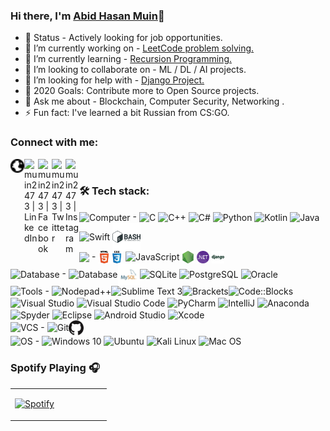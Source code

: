 ### Hi there, I'm [Abid Hasan Muin](https://muin2473.github.io/)👋
- 💼 Status - Actively looking for job opportunities.
- 🔭 I’m currently working on - [LeetCode problem solving.](https://leetcode.com/problemset/all/)
- 🌱 I’m currently learning - [Recursion Programming.](https://g.co/kgs/YUhr8c)
- 👯 I’m looking to collaborate on - ML / DL / AI projects.
- 🤔 I’m looking for help with - [Django Project.](https://www.djangoproject.com/)
- 🎯 2020 Goals: Contribute more to Open Source projects.
- 💬 Ask me about - Blockchain, Computer Security, Networking .
- ⚡ Fun fact: I've learned a bit Russian from CS:GO.

### Connect with me:
[<img align="left" alt="muin2473 | Github portfolio" width="22px" src="https://raw.githubusercontent.com/iconic/open-iconic/master/svg/globe.svg"/>][website]
[<img align="left" alt="muin2473 | LinkedIn" width="22px" src="https://cdn.jsdelivr.net/npm/simple-icons@latest/icons/linkedin.svg" />][linkedin]
[<img align="left" alt="muin2473 | Facebook" width="22px" src="https://cdn.jsdelivr.net/npm/simple-icons@latest/icons/facebook.svg"/>][facebook]
[<img align="left" alt="muin2473 | Twitter" width="22px" src="https://cdn.jsdelivr.net/npm/simple-icons@latest/icons/twitter.svg" />][twitter]
[<img align="left" alt="muin2473 | Instagram" width="22px" src="https://cdn.jsdelivr.net/npm/simple-icons@latest/icons/instagram.svg"/>][instagram]

[website]: https://muin2473.github.io
[linkedin]: https://linkedin.com/in/muin2473
[facebook]: https://www.facebook.com/muin2473
[twitter]: https://twitter.com/muin2473
[instagram]: https://www.instagram.com/muin2473

<br>

### 🛠 Tech stack:
<img align="center" alt="Computer" width="24px" src="https://img.icons8.com/nolan/64/programming.png"> - <img align="center" alt="C" width="20px" src="https://cdn.jsdelivr.net/npm/programming-languages-logos/src/c/c.png"> <img align="center" alt="C++" width="20px" src="https://cdn.jsdelivr.net/npm/programming-languages-logos/src/cpp/cpp.png"> <img align="center" alt="C#" width="20px" src="https://cdn.jsdelivr.net/npm/programming-languages-logos/src/csharp/csharp.png"> <img align="center" alt="Python" width="20px" src="https://cdn.jsdelivr.net/npm/programming-languages-logos/src/python/python.png"> <img align="center" alt="Kotlin" width="20px" src="https://cdn.jsdelivr.net/npm/programming-languages-logos/src/kotlin/kotlin.png"> <img align="center" alt="Java" width="20px" src="https://cdn.jsdelivr.net/npm/programming-languages-logos/src/java/java.png"> <img align="center" alt="Swift" width="20px" src="https://cdn.jsdelivr.net/npm/programming-languages-logos/src/swift/swift.png"> <img align="center" alt="Bash" width="45px" src="https://raw.githubusercontent.com/github/explore/80688e429a7d4ef2fca1e82350fe8e3517d3494d/topics/bash/bash.png">
<br>
<img align="center" width="24px" src="https://img.icons8.com/color/48/000000/domain--v1.png"> - <img align="center" alt="HTML5" width="20px" src="https://raw.githubusercontent.com/github/explore/80688e429a7d4ef2fca1e82350fe8e3517d3494d/topics/html/html.png"><img align="center" alt="CSS3" width="20px" src="https://raw.githubusercontent.com/github/explore/80688e429a7d4ef2fca1e82350fe8e3517d3494d/topics/css/css.png"> <img align="center" alt="JavaScript" width="20px" src="https://cdn.jsdelivr.net/npm/programming-languages-logos/src/javascript/javascript.png"> <img align="center" alt="Node.js" width="20px" src="https://raw.githubusercontent.com/github/explore/80688e429a7d4ef2fca1e82350fe8e3517d3494d/topics/nodejs/nodejs.png"> <img align="center" alt=".NET" width="20px" src="https://raw.githubusercontent.com/github/explore/93d8a67084f94b2a444e510199a6e7622e5b09a3/topics/dotnet/dotnet.png"> <img align="center" alt="Django" width="20px" src="https://raw.githubusercontent.com/github/explore/80688e429a7d4ef2fca1e82350fe8e3517d3494d/topics/django/django.png">
<br>
<img align="center" alt="Database" width="22px" src="https://img.icons8.com/fluent/48/000000/database.png"> - <img align="center" alt="Database" width="24px" src="https://user-images.githubusercontent.com/21988951/96863337-8dad8880-1488-11eb-9600-b9e9ec99b2ba.png"><img align="center" alt="MySQL" width="35px" src="https://raw.githubusercontent.com/github/explore/80688e429a7d4ef2fca1e82350fe8e3517d3494d/topics/mysql/mysql.png"><img align="center" alt="SQLite" width="35px" src="https://www.sqlite.org/images/sqlite370_banner.gif"> <img align="center" alt="PostgreSQL" width="14px" src="https://www.postgresql.org/media/img/about/press/elephant.png">
<img align="center" alt="Oracle" width="20px" src="https://img.icons8.com/color/48/000000/oracle-logo.png">
<br>
<img align="center" alt="Tools" width="21px" src="https://img.icons8.com/doodle/48/000000/maintenance.png"> - <img align="center" alt="Nodepad++" width="28px" src="https://img.icons8.com/color/48/000000/notepad-plus-plus.png"><img align="center" alt="Sublime Text 3" width="32px" src="https://img.favpng.com/13/18/8/text-symbol-orange-png-favpng-2j8EiqFHdGmefkvztEngvcx1f.jpg"><img align="center" alt="Brackets" width="36px" src="https://img.favpng.com/19/15/20/blue-square-symbol-trademark-png-favpng-Ha3HP1rGQAdVyUvnAHZ7sxNuQ.jpg"><img align="center" alt="Code::Blocks" width="30px" src="https://img.favpng.com/19/25/14/code-blocks-integrated-development-environment-c-computer-programming-installation-png-favpng-WfAhrhKnN5qFPVSr8ceEjBf67.jpg"><img align="center" alt="Visual Studio" width="25px" src="https://img.icons8.com/color/48/000000/visual-studio.png"> <img align="center" alt="Visual Studio Code" width="25px" src="https://img.icons8.com/fluent/48/000000/visual-studio-code-2019.png"> <img align="center" alt="PyCharm" width="25px" src="https://img.icons8.com/color/48/000000/pycharm.png"> <img align="center" alt="IntelliJ" width="25px" src="https://img.icons8.com/color/48/000000/intellij-idea.png"> <img align="center" alt="Anaconda" width="22px" src="https://user-images.githubusercontent.com/21988951/96889398-5fd83c00-14a8-11eb-8449-0ec275e2eed2.png">
<img align="center" alt="Spyder" width="30px" src="https://user-images.githubusercontent.com/21988951/96890197-3d92ee00-14a9-11eb-8db0-43fb7a410435.png"> <img align="center" alt="Eclipse" width="22px" src="https://user-images.githubusercontent.com/21988951/96878072-3b766280-149c-11eb-9ffd-36506967879f.png"> <img align="center" alt="Android Studio" width="22px" src="https://user-images.githubusercontent.com/21988951/96877449-77f58e80-149b-11eb-9072-9566ac8f6018.png"> <img align="center" alt="Xcode" width="28px" src="https://img.icons8.com/color/48/000000/xcode.png">
<br>
<img align="center" alt="VCS" height="18px" width="21px" src="https://opencontext.org/static/oc/images/about/pull-request-noun-368568.png"> - <img align="center" alt="Git" width="28px" src="https://img.icons8.com/color/48/000000/git.png"><img align="center" alt="GitHub" width="24px" src="https://raw.githubusercontent.com/github/explore/78df643247d429f6cc873026c0622819ad797942/topics/github/github.png">
<br>
<img align="center" alt="OS" width="25px" src="https://img.icons8.com/color/48/000000/operating-system--v1.png"> - <img align="center" alt="Windows 10" width="25px" src="https://img.icons8.com/fluent/48/000000/windows-10.png"> <img align="center" alt="Ubuntu" width="25px" src="https://img.icons8.com/color/48/000000/ubuntu.png"> <img align="center" alt="Kali Linux" width="25px" src="https://img.icons8.com/color/48/000000/kali-linux.png"> <img align="center" alt="Mac OS" width="25px" src="https://img.icons8.com/color/48/000000/mac-os-logo.png">


### Spotify Playing 🎧
<table width="100%">
    <tr>
  <td width="50%">
    
[![Spotify](https://spotify-for-github-profile.muin2473.vercel.app/api/spotify)](https://open.spotify.com/user/uma6xwiukzrvdcuhmfokxhpl6)

  </td>
</table>
